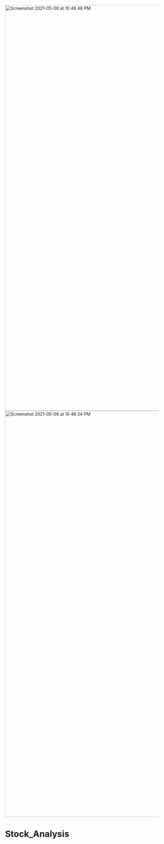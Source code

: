 <img width="1330" alt="Screenshot 2021-05-06 at 10 46 46 PM" src="https://user-images.githubusercontent.com/35285632/117339559-7e8aa700-aebd-11eb-81fa-cff477179c9e.png">

<img width="1331" alt="Screenshot 2021-05-06 at 10 46 24 PM" src="https://user-images.githubusercontent.com/35285632/117339443-5c912480-aebd-11eb-8713-54d3d29129e6.png">

# Stock_Analysis

